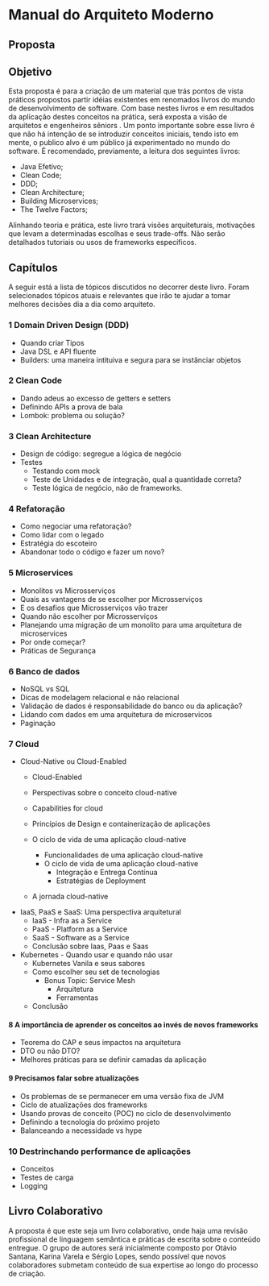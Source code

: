 # Manual do Arquiteto Moderno

## Proposta

## Objetivo

Esta proposta é para a criação de um material que trás pontos de vista práticos propostos partir idéias existentes em renomados livros do mundo de desenvolvimento de software. Com base nestes livros e em resultados da aplicação destes conceitos na prática, será exposta a visão de arquitetos e engenheiros sêniors .
Um ponto importante sobre esse livro é que não há intenção de se introduzir conceitos iniciais, tendo isto em mente, o publico alvo é um público já experimentado no mundo do software. É recomendado, previamente, a leitura dos seguintes livros:

-   Java Efetivo;   
-   Clean Code;
-   DDD;
-   Clean Architecture;
-   Building Microservices;
-   The Twelve Factors;

Alinhando teoria e prática, este livro trará visões arquiteturais, motivações que levam a determinadas escolhas e seus trade-offs. Não serão detalhados tutoriais ou usos de frameworks específicos.

## Capítulos

A seguir está a lista de tópicos discutidos no decorrer deste livro. Foram selecionados tópicos atuais e relevantes que irão te ajudar a tomar melhores decisões dia a dia como arquiteto.

### 1 Domain Driven Design (DDD)

* Quando criar Tipos
* Java DSL e API fluente
* Builders: uma maneira intituiva e segura para se instânciar objetos

### 2 Clean Code

* Dando adeus ao excesso de getters e setters
* Definindo APIs a prova de bala
* Lombok: problema ou solução?

### 3 Clean Architecture

* Design de código: segregue a lógica de negócio
* Testes
	* Testando com mock 
	* Teste de Unidades e de integração, qual a quantidade correta?
	* Teste lógica de negócio, não de frameworks.


### 4 Refatoração

* Como negociar uma refatoração?
* Como lidar com o legado
* Estratégia do escoteiro
* Abandonar todo o código e fazer um novo?


### 5 Microservices

* Monolitos vs Microsserviços
* Quais as vantagens de se escolher por Microsserviços
* E os desafios que Microsserviços vão trazer
* Quando não escolher por Microsserviços
* Planejando uma migração de um monolito para uma arquitetura de microservices
* Por onde começar?
* Práticas de Segurança


### 6 Banco de dados

* NoSQL vs SQL
* Dicas de modelagem relacional e não relacional
* Validação de dados é responsabilidade do banco ou da aplicação?
* Lidando com dados em uma arquitetura de microservicos
* Paginação


### 7 Cloud

* Cloud-Native ou Cloud-Enabled
  * Cloud-Enabled
  * Perspectivas sobre o conceito cloud-native
  * Capabilities for cloud
  * Princípios de Design e containerização de aplicações
  * O ciclo de vida de uma aplicação cloud-native
    * Funcionalidades de uma aplicação cloud-native
    * O ciclo de vida de uma aplicação cloud-native
        * Integração e Entrega Contínua
        * Estratégias de Deployment

  * A jornada cloud-native
* IaaS, PaaS e SaaS: Uma perspectiva arquitetural
  * IaaS - Infra as a Service
  * PaaS - Platform as a Service
  * SaaS - Software as a Service
  * Conclusão sobre Iaas, Paas e Saas
* Kubernetes - Quando usar e quando não usar
  * Kubernetes Vanila e seus sabores
  * Como escolher seu set de tecnologias
    * Bonus Topic: Service Mesh
      * Arquitetura
      * Ferramentas
  * Conclusão


#### 8 A importância de aprender os conceitos ao invés de novos frameworks

* Teorema do CAP e seus impactos na arquitetura
* DTO ou não DTO?
* Melhores práticas para se definir camadas da aplicação

#### 9 Precisamos falar sobre atualizações

* Os problemas de se permanecer em uma versão fixa de JVM
* Ciclo de atualizações dos frameworks
* Usando provas de conceito (POC) no ciclo de desenvolvimento
* Definindo a tecnologia do próximo projeto
* Balanceando a necessidade vs hype


### 10 Destrinchando performance de aplicações

* Conceitos
* Testes de carga
* Logging

## Livro Colaborativo

A proposta é que este seja um livro colaborativo, onde haja uma revisão profissional de linguagem semântica e práticas de escrita sobre o conteúdo entregue. O grupo de autores será inicialmente composto por Otávio Santana, Karina Varela e Sérgio Lopes, sendo possível que novos colaboradores submetam conteúdo de sua expertise ao longo do processo de criação.



